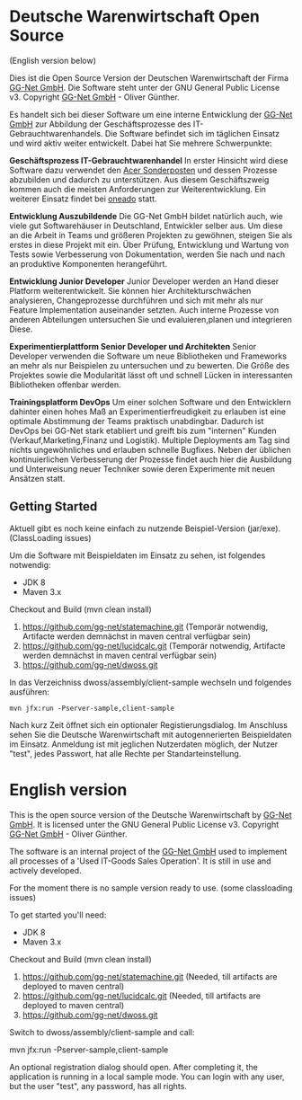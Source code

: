 Deutsche Warenwirtschaft Open Source
====================================
(English version below)

Dies ist die Open Source Version der Deutschen Warenwirtschaft der Firma [GG-Net GmbH](http://gg-net.de).
Die Software steht unter der GNU General Public License v3. Copyright [GG-Net GmbH](http://gg-net.de) - Oliver Günther.

Es handelt sich bei dieser Software um eine interne Entwicklung der [GG-Net GmbH](http://gg-net.de) zur Abbildung der
Geschäftsprozesse des IT-Gebrauchtwarenhandels. Die Software befindet sich im täglichen Einsatz und wird aktiv weiter entwickelt. Dabei hat Sie mehrere Schwerpunkte:

**Geschäftsprozess IT-Gebrauchtwarenhandel**
In erster Hinsicht wird diese Software dazu verwendet den [Acer Sonderposten](http://acersonderposten.de) und dessen Prozesse abzubilden und dadurch zu unterstützen. Aus diesem Geschäftszweig kommen auch die meisten Anforderungen zur Weiterentwicklung. Ein weiterer Einsatz findet bei [oneado](https://oneado.de) statt.

**Entwicklung Auszubildende**
Die GG-Net GmbH bildet natürlich auch, wie viele gut Softwarehäuser in Deutschland, Entwickler selber aus. Um diese an die Arbeit in Teams und größeren Projekten zu gewöhnen, steigen Sie als erstes in diese Projekt mit ein. Über Prüfung, Entwicklung und Wartung von Tests sowie Verbesserung von Dokumentation, werden Sie nach und nach an produktive Komponenten herangeführt.

**Entwicklung Junior Developer**
Junior Developer werden an Hand dieser Platform weiterentwickelt. Sie können hier Architekturschwächen analysieren, Changeprozesse durchführen und sich mit mehr als nur Feature Implementation auseinander setzten. Auch interne Prozesse von anderen Abteilungen untersuchen Sie und evaluieren,planen und integrieren Diese.

**Experimentierplattform Senior Developer und Architekten**
Senior Developer verwenden die Software um neue Bibliotheken und Frameworks an mehr als nur Beispielen zu untersuchen und zu bewerten. Die Größe des Projektes sowie die Modularität lässt oft und schnell Lücken in interessanten Bibliotheken offenbar werden.

**Trainingsplatform DevOps**
Um einer solchen Software und den Entwicklern dahinter einen hohes Maß an Experimentierfreudigkeit zu erlauben ist eine optimale Abstimmung der Teams praktisch unabdingbar. Dadurch ist DevOps bei GG-Net stark etabliert und greift bis zum "internen" Kunden (Verkauf,Marketing,Finanz und Logistik). Multiple Deployments am Tag sind nichts ungewöhnliches und erlauben schnelle Bugfixes. Neben der üblichen kontinuierlichen Verbesserung der Prozesse findet auch hier die Ausbildung und Unterweisung neuer Techniker sowie deren Experimente mit neuen Ansätzen statt.

Getting Started
---------------

Aktuell gibt es noch keine einfach zu nutzende Beispiel-Version (jar/exe). (ClassLoading issues)

Um die Software mit Beispieldaten im Einsatz zu sehen, ist folgendes notwendig:
 
- JDK 8
- Maven 3.x

Checkout and Build (mvn clean install)

 1. https://github.com/gg-net/statemachine.git (Temporär notwendig, Artifacte werden demnächst in maven central verfügbar sein)
 2. https://github.com/gg-net/lucidcalc.git (Temporär notwendig, Artifacte werden demnächst in maven central verfügbar sein)
 3. https://github.com/gg-net/dwoss.git

In das Verzeichniss dwoss/assembly/client-sample wechseln und folgendes ausführen:
```
mvn jfx:run -Pserver-sample,client-sample
```
Nach kurz Zeit öffnet sich ein optionaler Registierungsdialog. Im Anschluss sehen Sie die Deutsche Warenwirtschaft mit
autogennerierten Beispieldaten im Einsatz. Anmeldung ist mit jeglichen Nutzerdaten möglich, der Nutzer "test", jedes Passwort, hat alle Rechte per Standarteinstellung.

English version
===============

This is the open source version of the Deutsche Warenwirtschaft by [GG-Net GmbH](http://gg-net.de).
It is licensed unter the GNU General Public License v3. Copyright [GG-Net GmbH](http://gg-net.de) - Oliver Günther.

The software is an internal project of the [GG-Net GmbH](http://gg-net.de) used to implement all processes of a 'Used IT-Goods Sales Operation'. It is still in use and actively developed.

For the moment there is no sample version ready to use. (some classloading issues)

To get started you'll need:

- JDK 8
- Maven 3.x

Checkout and Build (mvn clean install)

 1. https://github.com/gg-net/statemachine.git (Needed, till artifacts are deployed to maven central)
 2. https://github.com/gg-net/lucidcalc.git (Needed, till artifacts are deployed to maven central)
 3. https://github.com/gg-net/dwoss.git

Switch to dwoss/assembly/client-sample and call:

mvn jfx:run -Pserver-sample,client-sample

An optional registration dialog should open. After completing it, the application is running in a local sample mode.
You can login with any user, but the user "test", any password, has all rights.
